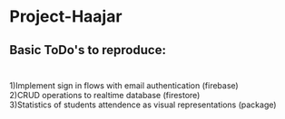 # Project-Haajar


## Basic ToDo's to reproduce: <br/> <br/>
1)Implement sign in flows with email authentication (firebase) <br/>
2)CRUD operations to realtime database (firestore) <br/>
3)Statistics of students attendence as visual representations (package)
